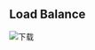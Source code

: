 Load Balance
------------------------

![下载](https://github.com/user-attachments/assets/55d3abdf-50b3-4790-b3ef-c9fe9ddf3c16)
